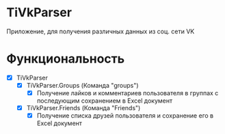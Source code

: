 # TiVkParser
Приложение, для получения различных данных из соц. сети VK
# Функциональность
- [x] TiVkParser
  - [x] TiVkParser.Groups (Команда "groups")
    - [x] Получение лайков и комментариев пользователя в группах c последующим сохранением в Excel документ
  - [x] TiVkParser.Friends (Команда "Friends")
    - [x] Получение списка друзей пользователя и сохранение его в Excel документ
